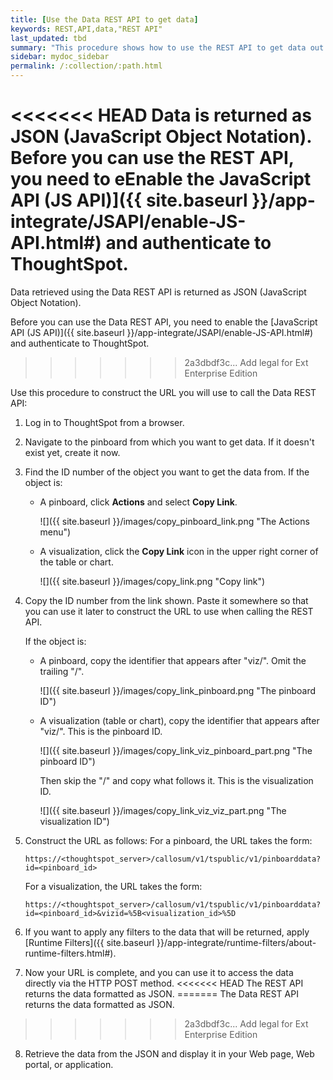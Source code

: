 ```yaml
---
title: [Use the Data REST API to get data]
keywords: REST,API,data,"REST API"
last_updated: tbd
summary: "This procedure shows how to use the REST API to get data out of ThoughtSpot, so you can use it in a Web page, portal, or application. "
sidebar: mydoc_sidebar
permalink: /:collection/:path.html
---
```

<<<<<<< HEAD
Data is returned as JSON (JavaScript Object Notation). Before you can use the REST API, you need to eEnable the JavaScript API (JS API)]({{ site.baseurl }}/app-integrate/JSAPI/enable-JS-API.html#) and authenticate to ThoughtSpot.
=======
Data retrieved using the Data REST API is returned as JSON (JavaScript Object Notation).

Before you can use the Data REST API, you need to enable the [JavaScript API (JS API)]({{ site.baseurl }}/app-integrate/JSAPI/enable-JS-API.html#) and authenticate to ThoughtSpot.
>>>>>>> 2a3dbdf3c... Add legal for Ext Enterprise Edition

Use this procedure to construct the URL you will use to call the Data REST API:

1. Log in to ThoughtSpot from a browser.
2. Navigate to the pinboard from which you want to get data. If it doesn't exist yet, create it now.
3. Find the ID number of the object you want to get the data from. If the object is:
    -   A pinboard, click **Actions** and select **Copy Link**.

        ![]({{ site.baseurl }}/images/copy_pinboard_link.png "The Actions menu")

    -   A visualization, click the **Copy Link** icon in the upper right corner of the table or chart.

         ![]({{ site.baseurl }}/images/copy_link.png "Copy link")

4. Copy the ID number from the link shown. Paste it somewhere so that you can use it later to construct the URL to use when calling the REST API.

    If the object is:
    -   A pinboard, copy the identifier that appears after "viz/". Omit the trailing "/".

        ![]({{ site.baseurl }}/images/copy_link_pinboard.png "The pinboard ID")

    -   A visualization (table or chart), copy the identifier that appears after "viz/". This is the pinboard ID.

        ![]({{ site.baseurl }}/images/copy_link_viz_pinboard_part.png "The pinboard ID")

        Then skip the "/" and copy what follows it. This is the visualization ID.

        ![]({{ site.baseurl }}/images/copy_link_viz_viz_part.png "The visualization ID")

5. Construct the URL as follows: For a pinboard, the URL takes the form:

    ```
    https://<thoughtspot_server>/callosum/v1/tspublic/v1/pinboarddata?id=<pinboard_id>
    ```

    For a visualization, the URL takes the form:

    ```
    https://<thoughtspot_server>/callosum/v1/tspublic/v1/pinboarddata?id=<pinboard_id>&vizid=%5B<visualization_id>%5D
    ```

6. If you want to apply any filters to the data that will be returned, apply [Runtime Filters]({{ site.baseurl }}/app-integrate/runtime-filters/about-runtime-filters.html#).
7. Now your URL is complete, and you can use it to access the data directly via the HTTP POST method.
<<<<<<< HEAD
  The REST API returns the data formatted as JSON.
=======
  The Data REST API returns the data formatted as JSON.

>>>>>>> 2a3dbdf3c... Add legal for Ext Enterprise Edition
8. Retrieve the data from the JSON and display it in your Web page, Web portal, or application.
